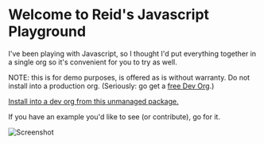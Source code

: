 Welcome to Reid's Javascript Playground
=======================================

I've been playing with Javascript, so I thought I'd put everything together in a single org so it's convenient for you to try as well.

NOTE: this is for demo purposes, is offered as is without warranty.  Do not install into a production org.  (Seriously: go get a [free Dev Org](http://developer.force.com/join).)

[Install into a dev org from this unmanaged package.](https://login.salesforce.com/packaging/installPackage.apexp?p0=04tE0000000E8RF)

If you have an example you'd like to see (or contribute), go for it.

![Screenshot](https://raw.github.com/ReidCarlberg/LAB-Javascript-Playground/master/screenshots/LAB-Javascript-Playground.png "Optional title")
